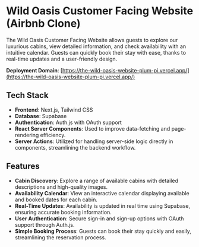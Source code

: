 # Wild Oasis Customer Facing Website (Airbnb Clone)

The Wild Oasis Customer Facing Website allows guests to explore our luxurious cabins, view detailed information, and check availability with an intuitive calendar. Guests can quickly book their stay with ease, thanks to real-time updates and a user-friendly design.


**Deployment Domain**: [https://the-wild-oasis-website-plum-pi.vercel.app/](https://the-wild-oasis-website-plum-pi.vercel.app/)

## Tech Stack

- **Frontend**: Next.js, Tailwind CSS
- **Database**: Supabase
- **Authentication**: Auth.js with OAuth support
- **React Server Components**: Used to improve data-fetching and page-rendering efficiency.
- **Server Actions**: Utilized for handling server-side logic directly in components, streamlining the backend workflow.

## Features

- **Cabin Discovery**: Explore a range of available cabins with detailed descriptions and high-quality images.
- **Availability Calendar**: View an interactive calendar displaying available and booked dates for each cabin.
- **Real-Time Updates**: Availability is updated in real time using Supabase, ensuring accurate booking information.
- **User Authentication**: Secure sign-in and sign-up options with OAuth support through Auth.js.
- **Simple Booking Process**: Guests can book their stay quickly and easily, streamlining the reservation process.